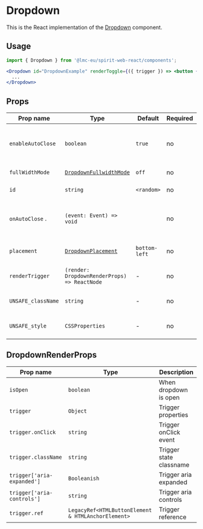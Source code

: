 # Dropdown

This is the React implementation of the [Dropdown] component.

## Usage

```jsx
import { Dropdown } from '@lmc-eu/spirit-web-react/components';
```

```jsx
<Dropdown id="DropdownExample" renderToggle={({ trigger }) => <button {...trigger}>...</button>}>
  ...
</Dropdown>
```

## Props

| Prop name          | Type                                             | Default       | Required | Description                                    |
| ------------------ | ------------------------------------------------ | ------------- | -------- | ---------------------------------------------- |
| `enableAutoClose`  | `boolean`                                        | `true`        | no       | Enables close on click outside of Dropdown     |
| `fullWidthMode`    | [`DropdownFullwidthMode`][dropdownfullwidthmode] | `off`         | no       | Full-width mode                                |
| `id`               | `string`                                         | `<random>`    | no       | Component id                                   |
| `onAutoClose` .    | `(event: Event) => void`                         |               | no       | Callback on close on click outside of Dropdown |
| `placement`        | [`DropdownPlacement`][dropdownplacement]         | `bottom-left` | no       | Alignment of the component                     |
| `renderTrigger`    | `(render: DropdownRenderProps) => ReactNode`     | -             | no       | Properties for trigger render                  |
| `UNSAFE_className` | `string`                                         | -             | no       | Wrapper custom classname                       |
| `UNSAFE_style`     | `CSSProperties`                                  | -             | no       | Wrapper custom style                           |

## DropdownRenderProps

| Prop name                  | Type                                               | Description             |
| -------------------------- | -------------------------------------------------- | ----------------------- |
| `isOpen`                   | `boolean`                                          | When dropdown is open   |
| `trigger`                  | `Object`                                           | Trigger properties      |
| `trigger.onClick`          | `string`                                           | Trigger onClick event   |
| `trigger.className`        | `string`                                           | Trigger state classname |
| `trigger['aria-expanded']` | `Booleanish`                                       | Trigger aria expanded   |
| `trigger['aria-controls']` | `string`                                           | Trigger aria controls   |
| `trigger.ref`              | `LegacyRef<HTMLButtonElement & HTMLAnchorElement>` | Trigger reference       |

[dropdown]: https://github.com/lmc-eu/spirit-design-system/tree/main/packages/web/src/scss/components/Dropdown
[dropdownplacement]: https://github.com/lmc-eu/spirit-design-system/blob/main/packages/web-react/src/types/dropdown.ts#L4
[dropdownbreakpoint]: https://github.com/lmc-eu/spirit-design-system/blob/main/packages/web-react/src/types/dropdown.ts#L11
[dropdownfullwidthmode]: https://github.com/lmc-eu/spirit-design-system/blob/main/packages/web-react/src/types/dropdown.ts#L19
